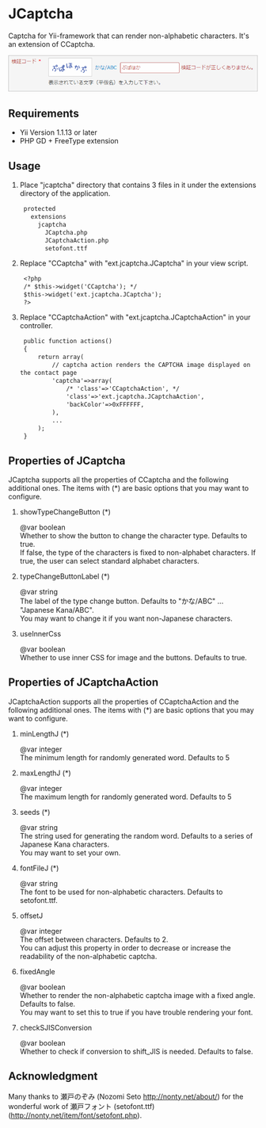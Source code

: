 JCaptcha
========

Captcha for Yii-framework that can render non-alphabetic characters. It's an extension of CCaptcha.

![JCaptcha in Action](jcaptcha.png "JCaptcha in Action")

Requirements
------------
+ Yii Version 1.1.13 or later
+ PHP GD + FreeType extension

Usage
-----
1. Place "jcaptcha" directory that contains 3 files in it under the extensions directory of the application.

		protected
		  extensions
		    jcaptcha
		      JCaptcha.php
		      JCaptchaAction.php
		      setofont.ttf

2. Replace "CCaptcha" with "ext.jcaptcha.JCaptcha" in your view script.

		<?php
		/* $this->widget('CCaptcha'); */
		$this->widget('ext.jcaptcha.JCaptcha');
		?>

3. Replace "CCaptchaAction" with "ext.jcaptcha.JCaptchaAction" in your controller.

		public function actions()
		{
			return array(
				// captcha action renders the CAPTCHA image displayed on the contact page
				'captcha'=>array(
					/* 'class'=>'CCaptchaAction', */
					'class'=>'ext.jcaptcha.JCaptchaAction',
					'backColor'=>0xFFFFFF,
				),
				...
			);
		}

Properties of JCaptcha
----------------------
JCaptcha supports all the properties of CCaptcha and the following additional ones.
The items with (*) are basic options that you may want to configure.

1. showTypeChangeButton (*)

	@var boolean  
	Whether to show the button to change the character type. Defaults to true.  
	If false, the type of the characters is fixed to non-alphabet characters.
	If true, the user can select standard alphabet characters.

2. typeChangeButtonLabel (*)

	@var string  
	The label of the type change button. Defaults to "かな/ABC" ... "Japanese Kana/ABC".  
	You may want to change it if you want non-Japanese characters.

3. useInnerCss

	@var boolean  
	Whether to use inner CSS for image and the buttons.	Defaults to true.

Properties of JCaptchaAction
----------------------------
JCaptchaAction supports all the properties of CCaptchaAction and the following additional ones.
The items with (*) are basic options that you may want to configure.

1. minLengthJ (*)

	@var integer  
	The minimum length for randomly generated word.	Defaults to 5

2. maxLengthJ (*)

	@var integer  
	The maximum length for randomly generated word.	Defaults to 5

3. seeds (*)

	@var string  
	The string used for generating the random word. Defaults to a series of Japanese Kana characters.  
	You may want to set your own.

4. fontFileJ (*)

	@var string  
	The font to be used for non-alphabetic characters. Defaults to setofont.ttf.

5. offsetJ

	@var integer  
	The offset between characters. Defaults to 2.  
	You can adjust this property in order to decrease or increase the readability of the non-alphabetic captcha.

6. fixedAngle

	@var boolean  
	Whether to render the non-alphabetic captcha image with a fixed angle. Defaults to false.  
	You may want to set this to true if you have trouble rendering your font.

7. checkSJISConversion

	@var boolean  
	Whether to check if conversion to shift_JIS is needed. Defaults to false.

Acknowledgment
--------------
Many thanks to 瀬戸のぞみ (Nozomi Seto http://nonty.net/about/) for the wonderful work of 瀬戸フォント (setofont.ttf) (http://nonty.net/item/font/setofont.php).

